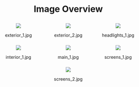 <h1 style ="text-align: center;"> Image Overview </h1>
<div style="display: flex;
flex-wrap: wrap;
gap: 10px;
justify-content: center;
padding: 10px;" >
<div style="  flex: 1 1 calc(33.333% - 20px); /* Three images per row on large screens */
        max-width: 150px;
        text-align: center;" >
<img src="https://media.evkx.net/multimedia/models/nio/et7/et7/exterior_1_st.jpg" style="    flex: 1 1 calc(33.333% - 20px); /* Three images per row on large screens */
    max-width: 150px;
    text-align: center;
  ">
<p>exterior_1.jpg</p>
</div>
<div style="  flex: 1 1 calc(33.333% - 20px); /* Three images per row on large screens */
        max-width: 150px;
        text-align: center;" >
<img src="https://media.evkx.net/multimedia/models/nio/et7/et7/exterior_2_st.jpg" style="    flex: 1 1 calc(33.333% - 20px); /* Three images per row on large screens */
    max-width: 150px;
    text-align: center;
  ">
<p>exterior_2.jpg</p>
</div>
<div style="  flex: 1 1 calc(33.333% - 20px); /* Three images per row on large screens */
        max-width: 150px;
        text-align: center;" >
<img src="https://media.evkx.net/multimedia/models/nio/et7/et7/headlights_1_st.jpg" style="    flex: 1 1 calc(33.333% - 20px); /* Three images per row on large screens */
    max-width: 150px;
    text-align: center;
  ">
<p>headlights_1.jpg</p>
</div>
<div style="  flex: 1 1 calc(33.333% - 20px); /* Three images per row on large screens */
        max-width: 150px;
        text-align: center;" >
<img src="https://media.evkx.net/multimedia/models/nio/et7/et7/interior_1_st.jpg" style="    flex: 1 1 calc(33.333% - 20px); /* Three images per row on large screens */
    max-width: 150px;
    text-align: center;
  ">
<p>interior_1.jpg</p>
</div>
<div style="  flex: 1 1 calc(33.333% - 20px); /* Three images per row on large screens */
        max-width: 150px;
        text-align: center;" >
<img src="https://media.evkx.net/multimedia/models/nio/et7/et7/main_1_st.jpg" style="    flex: 1 1 calc(33.333% - 20px); /* Three images per row on large screens */
    max-width: 150px;
    text-align: center;
  ">
<p>main_1.jpg</p>
</div>
<div style="  flex: 1 1 calc(33.333% - 20px); /* Three images per row on large screens */
        max-width: 150px;
        text-align: center;" >
<img src="https://media.evkx.net/multimedia/models/nio/et7/et7/screens_1_st.jpg" style="    flex: 1 1 calc(33.333% - 20px); /* Three images per row on large screens */
    max-width: 150px;
    text-align: center;
  ">
<p>screens_1.jpg</p>
</div>
<div style="  flex: 1 1 calc(33.333% - 20px); /* Three images per row on large screens */
        max-width: 150px;
        text-align: center;" >
<img src="https://media.evkx.net/multimedia/models/nio/et7/et7/screens_2_st.jpg" style="    flex: 1 1 calc(33.333% - 20px); /* Three images per row on large screens */
    max-width: 150px;
    text-align: center;
  ">
<p>screens_2.jpg</p>
</div>
</div>
